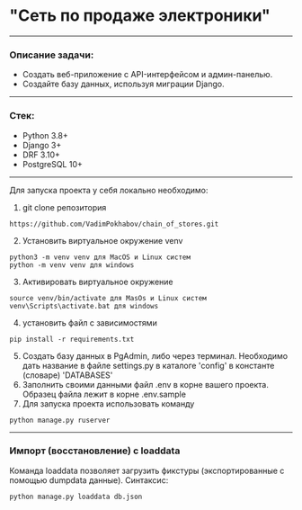 # "Сеть по продаже электроники"

____

### Описание задачи:

* Создать веб-приложение с API-интерфейсом и админ-панелью.
* Создайте базу данных, используя миграции Django.
____

### Стек:

* Python 3.8+
* Django 3+
* DRF 3.10+
* PostgreSQL 10+

____
Для запуска проекта у себя локально необходимо:

1. git clone репозитория

```
https://github.com/VadimPokhabov/chain_of_stores.git
```

2. Установить виртуальное окружение venv

```
python3 -m venv venv для MacOS и Linux систем
python -m venv venv для windows
```

3. Активировать виртуальное окружение

```
source venv/bin/activate для MasOs и Linux систем
venv\Scripts\activate.bat для windows
```

4. установить файл с зависимостями

```
pip install -r requirements.txt
```

5. Создать базу данных в PgAdmin, либо через терминал. Необходимо дать название в файле settings.py в каталоге 'config' в
   константе (словаре) 'DATABASES'
6. Заполнить своими данными файл .env в корне вашего проекта. Образец файла лежит в корне .env.sample
7. Для запуска проекта использовать команду

```
python manage.py ruserver
```
____

### Импорт (восстановление) с loaddata

Команда loaddata позволяет загрузить фикстуры (экспортированные с помощью dumpdata данные). Синтаксис:

```
python manage.py loaddata db.json
```
